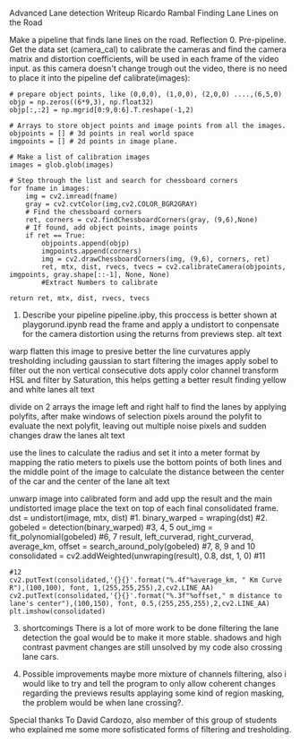 Advanced Lane detection
Writeup Ricardo Rambal
Finding Lane Lines on the Road

Make a pipeline that finds lane lines on the road.
Reflection
0. Pre-pipeline.
Get the data set (camera_cal) to calibrate the cameras and find the camera matrix and distortion coefficients, will be used in each frame of the video input. as this camera doesn't change trough out the video, there is no need to place it into the pipeline
def calibrate(images):

    # prepare object points, like (0,0,0), (1,0,0), (2,0,0) ....,(6,5,0)
    objp = np.zeros((6*9,3), np.float32)
    objp[:,:2] = np.mgrid[0:9,0:6].T.reshape(-1,2)

    # Arrays to store object points and image points from all the images.
    objpoints = [] # 3d points in real world space
    imgpoints = [] # 2d points in image plane.

    # Make a list of calibration images
    images = glob.glob(images)

    # Step through the list and search for chessboard corners
    for fname in images:
        img = cv2.imread(fname)
        gray = cv2.cvtColor(img,cv2.COLOR_BGR2GRAY)
        # Find the chessboard corners
        ret, corners = cv2.findChessboardCorners(gray, (9,6),None)
        # If found, add object points, image points
        if ret == True:
            objpoints.append(objp)
            imgpoints.append(corners)
            img = cv2.drawChessboardCorners(img, (9,6), corners, ret)
            ret, mtx, dist, rvecs, tvecs = cv2.calibrateCamera(objpoints, imgpoints, gray.shape[::-1], None, None)
            #Extract Numbers to calibrate 

    return ret, mtx, dist, rvecs, tvecs
1. Describe your pipeline pipeline.ipby, this proccess is better shown at playgorund.ipynb
read the frame and apply a undistort to conpensate for the camera distortion using the returns from previews step.
alt text

warp flatten this image to presive better the line curvatures
apply tresholding including gaussian to start filtering the images
apply sobel to filter out the non vertical consecutive dots
apply color channel transform HSL and filter by Saturation, this helps getting a better result finding yellow and white lanes
alt text

divide on 2 arrays the image left and right half to find the lanes by applying polyfits, after
make windows of selection pixels around the polyfit to evaluate the next polyfit, leaving out multiple noise pixels and sudden changes
draw the lanes
alt text

use the lines to calculate the radius and set it into a meter format by mapping the ratio meters to pixels
use the bottom points of both lines and the middle point of the image to calculate the distance between the center of the car and the center of the lane
alt text

unwarp image into calibrated form and add upp the result and the main undistorted image
place the text on top of each final consolidated frame.
    dst = undistort(image, mtx, dist) #1.
    binary_warped = wraping(dst) #2.
    gobeled = detection(binary_warped) #3, 4, 5
    out_img = fit_polynomial(gobeled) #6, 7 
    result, left_curverad, right_curverad, average_km, offset = search_around_poly(gobeled) #7, 8, 9 and 10
    consolidated = cv2.addWeighted(unwraping(result), 0.8, dst, 1, 0) #11
    
    #12
    cv2.putText(consolidated,'{}{}'.format("%.4f"%average_km, " Km Curve R"),(100,100), font, 1,(255,255,255),2,cv2.LINE_AA)
    cv2.putText(consolidated,'{}{}'.format("%.3f"%offset," m distance to lane's center"),(100,150), font, 0.5,(255,255,255),2,cv2.LINE_AA)    
    plt.imshow(consolidated)
3. shortcomings
There is a lot of more work to be done filtering the lane detection the goal would be to make it more stable. shadows and high contrast pavment changes are still unsolved by my code also crossing lane cars.

3. Possible improvements
maybe more mixture of channels filtering, also i would like to try and tell the program to only allow coherent changes regarding the previews results applaying some kind of region masking, the problem would be when lane crossing?.

Special thanks
To David Cardozo, also member of this group of students who explained me some more sofisticated forms of filtering and tresholding.
